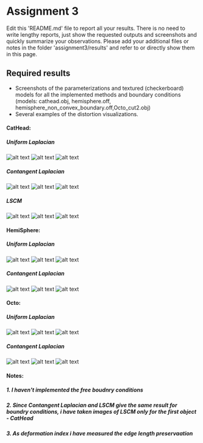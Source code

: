 # Assignment 3

Edit this 'README.md' file to report all your results. There is no need to write lengthy reports, just show the requested outputs and screenshots and quickly summarize your observations. Please add your additional files or notes in the folder 'assignment3/results' and refer to or directly show them in this page.

## Required results

* Screenshots of the parameterizations and textured (checkerboard) models for all the implemented methods and boundary conditions (models: cathead.obj, hemisphere.off, hemisphere_non_convex_boundary.off,Octo_cut2.obj)
* Several examples of the distortion visualizations.

#### CatHead:<br/>
##### Uniform Laplacian <br/>
![alt text](Results/UL/CatHead.JPG "Title")
![alt text](Results/UL/CatHead_UV.JPG "Title")
![alt text](Results/UL/CatHead_Deformation.JPG "Title")
##### Contangent Laplacian <br/>
![alt text](Results/CL/CatHead.JPG "Title")
![alt text](Results/CL/CatHead_UV.JPG "Title")
![alt text](Results/CL/CatHead_Deformation.JPG "Title")
##### LSCM <br/>
![alt text](Results/LSCM/CatHead.JPG "Title")
![alt text](Results/LSCM/CatHead_UV.JPG "Title")
![alt text](Results/LSCM/CatHead_Deformation.JPG "Title")

#### HemiSphere:<br/>
##### Uniform Laplacian <br/>
![alt text](Results/UL/HemiSphere.JPG "Title")
![alt text](Results/UL/HemiSphere_UV.JPG "Title")
![alt text](Results/UL/HemiSphere_Deformation.JPG "Title")
##### Contangent Laplacian <br/>
![alt text](Results/CL/HemiSphere.JPG "Title")
![alt text](Results/CL/HemiSphere_UV.JPG "Title")
![alt text](Results/CL/HemiSphere_Deformation.JPG "Title")

#### Octo:<br/>
##### Uniform Laplacian <br/>
![alt text](Results/UL/Octo.JPG "Title")
![alt text](Results/UL/Octo_UV.JPG "Title")
![alt text](Results/UL/Octo_Deformation.JPG "Title")
##### Contangent Laplacian <br/>
![alt text](Results/CL/Octo.JPG "Title")
![alt text](Results/CL/Octo_UV.JPG "Title")
![alt text](Results/CL/Octo_Deformation.JPG "Title")

#### Notes:<br/>
##### 1. I haven't implemented the free boudnry conditions <br/>
##### 2. Since Contangent Laplacian and LSCM give the same result for boundry conditions, i have taken images of LSCM only for the first object - CatHead <br/>
##### 3. As deformation index i have measured the edge length preservaation  <br/>
